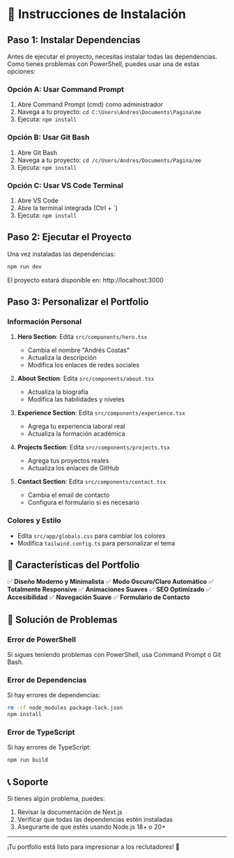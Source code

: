# 🚀 Instrucciones de Instalación

## Paso 1: Instalar Dependencias

Antes de ejecutar el proyecto, necesitas instalar todas las dependencias. Como tienes problemas con PowerShell, puedes usar una de estas opciones:

### Opción A: Usar Command Prompt
1. Abre Command Prompt (cmd) como administrador
2. Navega a tu proyecto: `cd C:\Users\Andres\Documents\Pagina\me`
3. Ejecuta: `npm install`

### Opción B: Usar Git Bash
1. Abre Git Bash
2. Navega a tu proyecto: `cd /c/Users/Andres/Documents/Pagina/me`
3. Ejecuta: `npm install`


### Opción C: Usar VS Code Terminal
1. Abre VS Code
2. Abre la terminal integrada (Ctrl + `)
3. Ejecuta: `npm install`

## Paso 2: Ejecutar el Proyecto

Una vez instaladas las dependencias:

```bash
npm run dev
```

El proyecto estará disponible en: http://localhost:3000

## Paso 3: Personalizar el Portfolio

### Información Personal
1. **Hero Section**: Edita `src/components/hero.tsx`
   - Cambia el nombre "Andrés Costas"
   - Actualiza la descripción
   - Modifica los enlaces de redes sociales

2. **About Section**: Edita `src/components/about.tsx`
   - Actualiza la biografía
   - Modifica las habilidades y niveles

3. **Experience Section**: Edita `src/components/experience.tsx`
   - Agrega tu experiencia laboral real
   - Actualiza la formación académica

4. **Projects Section**: Edita `src/components/projects.tsx`
   - Agrega tus proyectos reales
   - Actualiza los enlaces de GitHub

5. **Contact Section**: Edita `src/components/contact.tsx`
   - Cambia el email de contacto
   - Configura el formulario si es necesario

### Colores y Estilo
- Edita `src/app/globals.css` para cambiar los colores
- Modifica `tailwind.config.ts` para personalizar el tema


## 🎯 Características del Portfolio

✅ **Diseño Moderno y Minimalista**
✅ **Modo Oscuro/Claro Automático**
✅ **Totalmente Responsive**
✅ **Animaciones Suaves**
✅ **SEO Optimizado**
✅ **Accesibilidad**
✅ **Navegación Suave**
✅ **Formulario de Contacto**

## 🔧 Solución de Problemas

### Error de PowerShell
Si sigues teniendo problemas con PowerShell, usa Command Prompt o Git Bash.

### Error de Dependencias
Si hay errores de dependencias:
```bash
rm -rf node_modules package-lock.json
npm install
```

### Error de TypeScript
Si hay errores de TypeScript:
```bash
npm run build
```

## 📞 Soporte

Si tienes algún problema, puedes:
1. Revisar la documentación de Next.js
2. Verificar que todas las dependencias estén instaladas
3. Asegurarte de que estés usando Node.js 18+ o 20+

---

¡Tu portfolio está listo para impresionar a los reclutadores! 🎉 